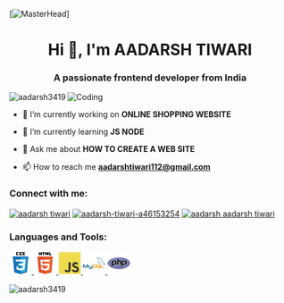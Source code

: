 [![MasterHead](https://images.app.goo.gl/3jVcbMwF189Lb2L87)] 
<h1 align="center">Hi 👋, I'm AADARSH TIWARI</h1>
<h3 align="center">A passionate frontend developer from India</h3>
<img align="right" alt="Coding" width="400" src="https://cdn.dribbble.com/users/1162077/screenshots/3848914/programmer.gif">

<p align="left"> <img src="https://komarev.com/ghpvc/?username=aadarsh3419&label=Profile%20views&color=0e75b6&style=flat" alt="aadarsh3419" /> </p>

- 🔭 I’m currently working on **ONLINE SHOPPING WEBSITE**

- 🌱 I’m currently learning **JS NODE**

- 💬 Ask me about **HOW TO CREATE A WEB SITE**

- 📫 How to reach me **aadarshtiwari112@gmail.com**

<h3 align="left">Connect with me:</h3>
<p align="left">
<a href="https://twitter.com/aadarsh tiwari" target="blank"><img align="center" src="https://raw.githubusercontent.com/rahuldkjain/github-profile-readme-generator/master/src/images/icons/Social/twitter.svg" alt="aadarsh tiwari" height="30" width="40" /></a>
<a href="https://linkedin.com/in/aadarsh-tiwari-a46153254" target="blank"><img align="center" src="https://raw.githubusercontent.com/rahuldkjain/github-profile-readme-generator/master/src/images/icons/Social/linked-in-alt.svg" alt="aadarsh-tiwari-a46153254" height="30" width="40" /></a>
<a href="https://instagram.com/aadarsh aadarsh tiwari" target="blank"><img align="center" src="https://raw.githubusercontent.com/rahuldkjain/github-profile-readme-generator/master/src/images/icons/Social/instagram.svg" alt="aadarsh aadarsh tiwari" height="30" width="40" /></a>
</p>

<h3 align="left">Languages and Tools:</h3>
<p align="left"> <a href="https://www.w3schools.com/css/" target="_blank" rel="noreferrer"> <img src="https://raw.githubusercontent.com/devicons/devicon/master/icons/css3/css3-original-wordmark.svg" alt="css3" width="40" height="40"/> </a> <a href="https://www.w3.org/html/" target="_blank" rel="noreferrer"> <img src="https://raw.githubusercontent.com/devicons/devicon/master/icons/html5/html5-original-wordmark.svg" alt="html5" width="40" height="40"/> </a> <a href="https://developer.mozilla.org/en-US/docs/Web/JavaScript" target="_blank" rel="noreferrer"> <img src="https://raw.githubusercontent.com/devicons/devicon/master/icons/javascript/javascript-original.svg" alt="javascript" width="40" height="40"/> </a> <a href="https://www.mysql.com/" target="_blank" rel="noreferrer"> <img src="https://raw.githubusercontent.com/devicons/devicon/master/icons/mysql/mysql-original-wordmark.svg" alt="mysql" width="40" height="40"/> </a> <a href="https://www.php.net" target="_blank" rel="noreferrer"> <img src="https://raw.githubusercontent.com/devicons/devicon/master/icons/php/php-original.svg" alt="php" width="40" height="40"/> </a> </p>

<p><img align="center" src="https://github-readme-stats.vercel.app/api/top-langs?username=aadarsh3419&show_icons=true&locale=en&layout=compact" alt="aadarsh3419" /></p>
